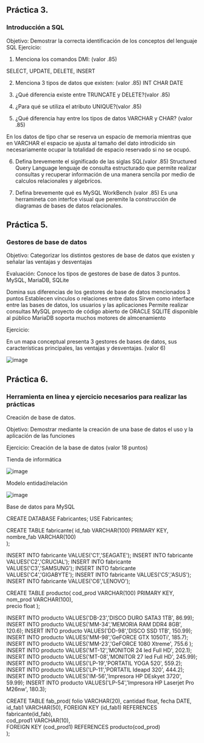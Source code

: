 ## Práctica 3.
### Introducción a SQL
Objetivo: Demostrar la correcta identificación de los conceptos del lenguaje SQL
Ejercicio:

1. Menciona los comandos DMl: (valor .85)

SELECT, UPDATE, DELETE, INSERT


2. Menciona 3 tipos de datos que existen: (valor .85)
INT
CHAR
DATE



3. ¿Qué diferencia existe entre TRUNCATE y DELETE?(valor .85)

4. ¿Para qué se utiliza el atributo UNIQUE?(valor .85)



5. ¿Qué diferencia hay entre los tipos de datos VARCHAR y CHAR? (valor .85)

En los datos de tipo char se reserva un espacio de memoria mientras que en VARCHAR el espacio se ajusta al tamaño del dato
introdicido sin necesariamente ocupar la totalidad de espacio reservado si no se ocupó.

6. Defina brevemente el significado de las siglas SQL(valor .85)
Structured Query Language lenguaje de consulta estructurado que permite realizar consultas y recuperar información de una
manera sencila por medio de calculos relacionales y algebrícos.

7. Defina brevemente qué es MySQL WorkBench (valor .85)
 Es una herramineta con interfce visual que peremite la construcción de diagramas de bases de datos relacionales.

## Práctica 5.
### Gestores de base de datos

Objetivo: Categorizar los distintos gestores de base de datos que existen y señalar las
ventajas y desventajas

Evaluación: Conoce los tipos de gestores de base de datos 3 puntos.
MySQL, MariaDB, SQLite

Domina sus diferencias de los gestores de base de datos mencionados 3 puntos
Establecen vínculos o relaciones entre datos
Sirven como interface entre las bases de datos, los usuarios y las aplicaciones
Permite realizar consultas
MySQL proyecto de código abierto de ORACLE
SQLITE disponible al público
MariaDB soporta muchos motores de almcenamiento

Ejercicio:

En un mapa conceptual presenta 3 gestores de bases de datos, sus características
principales, las ventajas y desventajas. (valor 6)

![image](https://user-images.githubusercontent.com/91554777/170415427-e2b7321b-a97f-43b0-ac24-6e506c307e6b.png)

## Práctica 6.
### Herramienta en línea y ejercicio necesarios para realizar las prácticas

Creación de base de datos.

Objetivo: Demostrar mediante la creación de una base de datos el uso y la aplicación de
las funciones

Ejercicio: Creación de la base de datos (valor 18 puntos)

Tienda de informática

![image](https://user-images.githubusercontent.com/91554777/170415101-717bca19-3644-46a9-8a57-8d5940c5d283.png)




Modelo entidad/relación

![image](https://user-images.githubusercontent.com/101203503/175651027-db420c8a-de9a-407b-aee4-27ff4b50c5cb.png)



Base de datos para MySQL


CREATE DATABASE Fabricantes;
USE Fabricantes;

CREATE TABLE fabricante(
id_fab VARCHAR(100) PRIMARY KEY,
nombre_fab VARCHAR(100)  
);

INSERT INTO fabricante VALUES('C1','SEAGATE'); 
INSERT INTO fabricante VALUES('C2','CRUCIAL');
INSERT INTO fabricante VALUES('C3','SAMSUNG');
INSERT INTO fabricante VALUES('C4','GIGABYTE');
INSERT INTO fabricante VALUES('C5','ASUS');
INSERT INTO fabricante VALUES('C6','LENOVO');


CREATE TABLE producto(
cod_prod VARCHAR(100) PRIMARY KEY,
nom_prod VARCHAR(100),  
precio float 
);

INSERT INTO producto VALUES('DB-23','DISCO DURO SATA3 1TB', 86.99);
INSERT INTO producto VALUES('MM-34','MEMORIA RAM DDR4 8GB', 120.6);
INSERT INTO producto VALUES('DD-98','DISCO SSD 1TB', 150.99);
INSERT INTO producto VALUES('MM-98','GeFORCE GTX 1050Ti', 185.7);
INSERT INTO producto VALUES('MM-23','GeFORCE 1080 Xtreme', 755.6 );
INSERT INTO producto VALUES('MT-12','MONITOR 24 led Full HD', 202.1);
INSERT INTO producto VALUES('MT-08','MONITOR 27 led Full HD', 245.99);
INSERT INTO producto VALUES('LP-19','PORTATIL YOGA 520', 559.2);
INSERT INTO producto VALUES('LP-11','PORTATIL Ideapd 320', 444.2);
INSERT INTO producto VALUES('IM-56','Impresora HP DEskyet 3720', 59.99);
INSERT INTO producto VALUES('LP-54','Impresora HP Laserjet Pro M26nw', 180.3);

CREATE TABLE fab_prod(
folio VARCHAR(20),
cantidad float,
fecha DATE,
id_fab1 VARCHAR(50),
FOREIGN KEY (id_fab1) REFERENCES fabricante(id_fab),  
cod_prod1 VARCHAR(10),  
FOREIGN KEY (cod_prod1) REFERENCES producto(cod_prod)  
);




